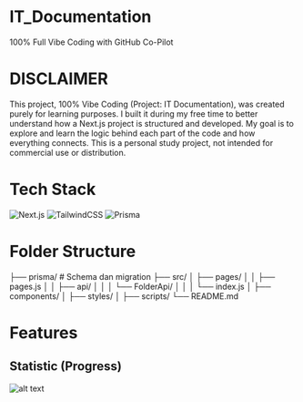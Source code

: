 # IT_Documentation
100% Full Vibe Coding with GitHub Co-Pilot

# DISCLAIMER
This project, 100% Vibe Coding (Project: IT Documentation), was created purely for learning purposes. I built it during my free time to better understand how a Next.js project is structured and developed. My goal is to explore and learn the logic behind each part of the code and how everything connects. This is a personal study project, not intended for commercial use or distribution.

# Tech Stack
![Next.js](https://img.shields.io/badge/next%20js-000000?style=for-the-badge&logo=nextdotjs&logoColor=white)
![TailwindCSS](https://img.shields.io/badge/Tailwind_CSS-38B2AC?style=for-the-badge&logo=tailwind-css&logoColor=white)
![Prisma](https://img.shields.io/badge/Prisma-3982CE?style=for-the-badge&logo=Prisma&logoColor=white)

# Folder Structure
├── prisma/          # Schema dan migration
├── src/
│   ├── pages/
│   │   ├── pages.js
│   │   ├── api/
│   │   │   └── FolderApi/
│   │   │       └── index.js
│   ├── components/
│   ├── styles/
│   ├── scripts/
└── README.md


# Features
## Statistic (Progress)
![alt text](https://github.com/Finnn16/IT_Documentation/blob/main/Master%20Barang.png?raw=true)


